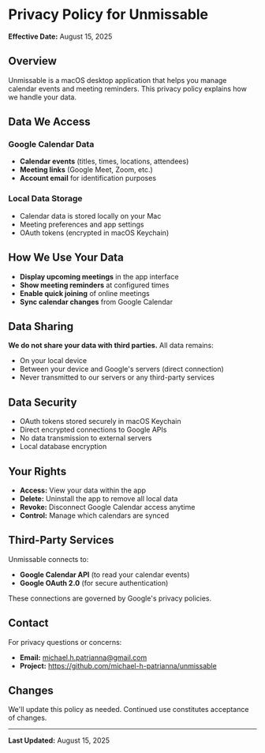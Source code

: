 # Privacy Policy for Unmissable

**Effective Date:** August 15, 2025

## Overview

Unmissable is a macOS desktop application that helps you manage calendar events and meeting reminders. This privacy policy explains how we handle your data.

## Data We Access

### Google Calendar Data
- **Calendar events** (titles, times, locations, attendees)
- **Meeting links** (Google Meet, Zoom, etc.)
- **Account email** for identification purposes

### Local Data Storage
- Calendar data is stored locally on your Mac
- Meeting preferences and app settings
- OAuth tokens (encrypted in macOS Keychain)

## How We Use Your Data

- **Display upcoming meetings** in the app interface
- **Show meeting reminders** at configured times
- **Enable quick joining** of online meetings
- **Sync calendar changes** from Google Calendar

## Data Sharing

**We do not share your data with third parties.** All data remains:
- On your local device
- Between your device and Google's servers (direct connection)
- Never transmitted to our servers or any third-party services

## Data Security

- OAuth tokens stored securely in macOS Keychain
- Direct encrypted connections to Google APIs
- No data transmission to external servers
- Local database encryption

## Your Rights

- **Access:** View your data within the app
- **Delete:** Uninstall the app to remove all local data
- **Revoke:** Disconnect Google Calendar access anytime
- **Control:** Manage which calendars are synced

## Third-Party Services

Unmissable connects to:
- **Google Calendar API** (to read your calendar events)
- **Google OAuth 2.0** (for secure authentication)

These connections are governed by Google's privacy policies.

## Contact

For privacy questions or concerns:
- **Email:** michael.h.patrianna@gmail.com
- **Project:** https://github.com/michael-h-patrianna/unmissable

## Changes

We'll update this policy as needed. Continued use constitutes acceptance of changes.

---

**Last Updated:** August 15, 2025
